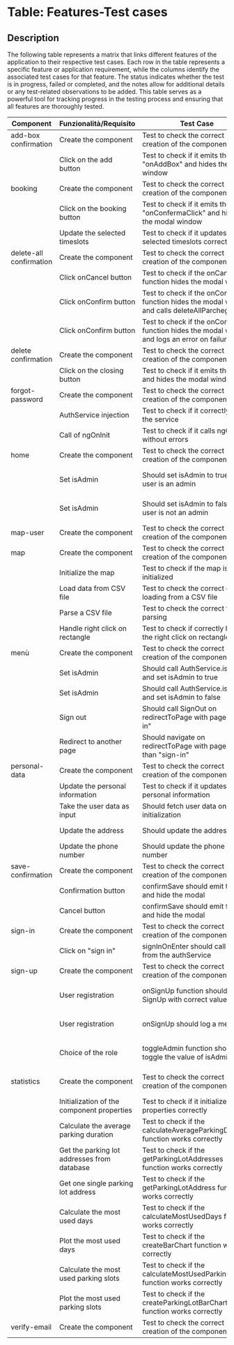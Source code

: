 # Table: Features-Test cases

## Description
The following table represents a matrix that links different features of the application to their respective test cases. 
Each row in the table represents a specific feature or application requirement, while the columns identify the associated test cases for that feature. 
The status indicates whether the test is in progress, failed or completed, and the notes allow for additional details or any test-related observations to be added. 
This table serves as a powerful tool for tracking progress in the testing process and ensuring that all features are thoroughly tested.

| Component | Funzionalità/Requisito | Test Case | Stato  | Note                        |
| ----------------------| ---------------------- | --------- | ------ | --------------------------- |
| add-box confirmation | Create the component  | Test to check the correct creation of the component | Passed |  |
|  | Click on the add button| Test to check if it emits the event "onAddBox" and hides the modal window | Passed |  |
| booking | Create the component   | Test to check the correct creation of the component     | Passed |  |
|  | Click on the booking button| Test to check if it emits the event "onConfermaClick" and hides the modal window | Passed |  |
|  | Update the selected timeslots| Test to check if it updates the selected timeslots correctly | Passed |  |
| delete-all confirmation | Create the component   | Test to check the correct creation of the component     | Passed |  |
|  | Click onCancel button   | Test to check if the onCancel function hides the modal window     | Passed |  |
|  | Click onConfirm button   | Test to check if the onConfirm function hides the modal window and calls deleteAllParcheggi     | Passed | correct behavior |
|  | Click onConfirm button   | Test to check if the onConfirm function hides the modal window and logs an error on failure    | Passed | error management |  
| delete confirmation | Create the component   | Test to check the correct creation of the component     | Passed |  |
|  | Click on the closing button  | Test to check if it emits the result and hides the modal window     | Passed |  |
| forgot-password | Create the component   | Test to check the correct creation of the component     | Passed |  |
|  | AuthService injection   | Test to check if it correctly inject the service     | Passed |  |
|  | Call of ngOnInit   | Test to check if it calls ngOnInit without errors     | Passed |  |
| home | Create the component   | Test to check the correct creation of the component     | Passed |  |
|  | Set isAdmin  | Should set isAdmin to true when user is an admin     | Passed | when the user is an administrator |
|  | Set isAdmin  | Should set isAdmin to false when user is not an admin      | Passed | when the user isn't an administrator |
| map-user | Create the component   | Test to check the correct creation of the component     | Passed |  |
| map | Create the component   | Test to check the correct creation of the component     | Passed |  |
|  | Initialize the map    | Test to check if the map is well initialized     | Passed |  |
|  | Load data from CSV file    | Test to check the correct data loading from a CSV file     | Passed |  |
|  | Parse a CSV file    | Test to check the correct file parsing     | Passed |  |
|  | Handle right click on rectangle  | Test to check if correctly handles the right click on rectangles    | Passed |  |
| menù | Create the component   | Test to check the correct creation of the component     | Passed |  |
|  | Set isAdmin   | Should call AuthService.isAdmin and set isAdmin to true     | Passed |  |
|  | Set isAdmin   | Should call AuthService.isAdmin and set isAdmin to false      | Passed |  |
|  | Sign out   | Should call SignOut on redirectToPage with page "sign-in"     | Passed |  |
|  | Redirect to another page   | Should navigate on redirectToPage with page other than "sign-in"      | Passed |  |
| personal-data | Create the component   | Test to check the correct creation of the component     | Passed |  |
|  | Update the personal information   | Test to check if it updates the personal information     | Passed |  |
|  | Take the user data as input   | Should fetch user data on initialization     | In progress |  |
|  | Update the address   | Should update the address     | In progress |  |
|  | Update the phone number   | Should update the phone number     | In progress |  |
| save-confirmation | Create the component   | Test to check the correct creation of the component     | Passed |  |
|  | Confirmation button   | confirmSave should emit true and hide the modal             | Passed |  |
|  | Cancel button  | confirmSave should emit false and hide the modal              | Passed |  |
| sign-in | Create the component   | Test to check the correct creation of the component     | Passed | User log in  |
|  | Click on "sign in"  | signInOnEnter should call SignIn from the authService          | Passed | User log in  |
| sign-up | Create the component   | Test to check the correct creation of the component     | Passed | User registration |
|  | User registration  | onSignUp function should call SignUp with correct values     | Passed | when all fields are filled |
|  | User registration    | onSignUp should log a message     | Passed | when not all fields are filled |
|  | Choice of the role   | toggleAdmin function should toggle the value of isAdmin     | Passed | to change the role of the user |
| statistics | Create the component   | Test to check the correct creation of the component     | Passed | Data statistics visualization |
|  | Initialization of the component properties   | Test to check if it initializes the properties correctly     | Passed |  |
|  | Calculate the average parking duration   | Test to check if the calculateAverageParkingDuration function works correctly     | In progress |  |
|  | Get the parking lot addresses from database  | Test to check if the getParkingLotAddresses function works correctly     | In progress |  |
|  | Get one single parking lot address   | Test to check if the getParkingLotAddress function works correctly     | In progress |  |
|  | Calculate the most used days   | Test to check if the calculateMostUsedDays function works correctly     | In progress |  |
|  | Plot the most used days   | Test to check if the createBarChart function works correctly     | In progress |  |
|  | Calculate the most used parking slots   | Test to check if the calculateMostUsedParkingLots function works correctly     | In progress |  |
|  | Plot the most used parking slots  | Test to check if the createParkingLotBarChart function works correctly     | In progress |  |
| verify-email | Create the component   | Test to check the correct creation of the component     | Passed |  |

